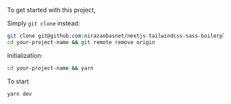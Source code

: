 To get started with this project,

Simply `git clone` instead:

```bash
git clone git@github.com:nirazanbasnet/nextjs-tailwindcss-sass-boilerplate.git your-project-name
cd your-project-name && git remote remove origin
```

Initialization:

```bash
cd your-project-name && yarn
```

To start

```bash
yarn dev
```
